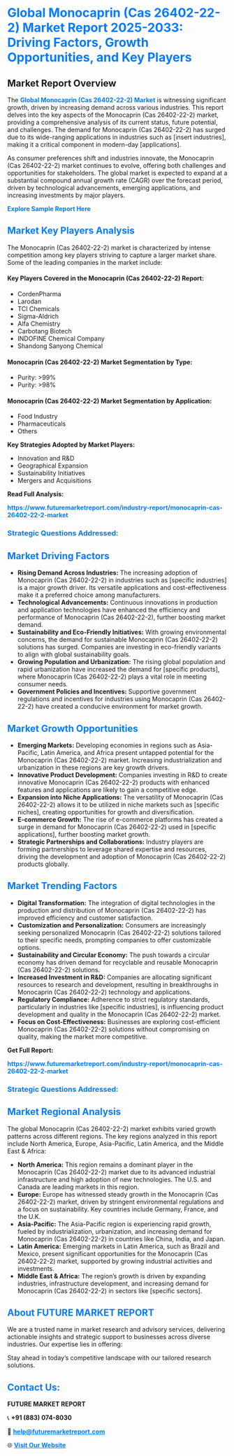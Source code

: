 <h1 style="color: #007BFF;">Global Monocaprin (Cas 26402-22-2) Market Report 2025-2033: Driving Factors, Growth Opportunities, and Key Players</h1>

<section id="overview">
<h2>Market Report Overview</h2>
<p>The <a href="https://www.futuremarketreport.com/industry-report/monocaprin-cas-26402-22-2-market" style="color: #007BFF; text-decoration: none;"><strong>Global Monocaprin (Cas 26402-22-2) Market</strong></a> is witnessing significant growth, driven by increasing demand across various industries. This report delves into the key aspects of the Monocaprin (Cas 26402-22-2) market, providing a comprehensive analysis of its current status, future potential, and challenges. The demand for Monocaprin (Cas 26402-22-2) has surged due to its wide-ranging applications in industries such as [insert industries], making it a critical component in modern-day [applications].</p>
<p>As consumer preferences shift and industries innovate, the Monocaprin (Cas 26402-22-2) market continues to evolve, offering both challenges and opportunities for stakeholders. The global market is expected to expand at a substantial compound annual growth rate (CAGR) over the forecast period, driven by technological advancements, emerging applications, and increasing investments by major players.</p>
</section>

<section id="overview">
<p><a href="https://www.futuremarketreport.com/request-sample/reportId=50213" style="color: #007BFF; text-decoration: none;"><strong>Explore Sample Report Here</strong></a></p>
</section>

<section id="key-players">
<h2 style="color: #007BFF;">Market Key Players Analysis</h2>
<p>The Monocaprin (Cas 26402-22-2) market is characterized by intense competition among key players striving to capture a larger market share. Some of the leading companies in the market include:</p>
<h4>Key Players Covered in the Monocaprin (Cas 26402-22-2) Report:</h4>
<ul><li>CordenPharma</li><li>Larodan</li><li>TCI Chemicals</li><li>Sigma-Aldrich</li><li>Alfa Chemistry</li><li>Carbotang Biotech</li><li>INDOFINE Chemical Company</li><li>Shandong Sanyong Chemical</li></ul>
<h4>Monocaprin (Cas 26402-22-2) Market Segmentation by Type:</h4>
<ul><li>Purity: &gt;99%</li><li>Purity: &gt;98%</li></ul>

<h4>Monocaprin (Cas 26402-22-2) Market Segmentation by Application:</h4>
<ul><li>Food Industry</li><li>Pharmaceuticals</li><li>Others</li></ul>
<p><strong>Key Strategies Adopted by Market Players:</strong></p>
<ul>
<li>Innovation and R&D</li>
<li>Geographical Expansion</li>
<li>Sustainability Initiatives</li>
<li>Mergers and Acquisitions</li>
</ul>
</section>

<section>
<p><strong>Read Full Analysis: </strong></p><a href="https://www.futuremarketreport.com/industry-report/monocaprin-cas-26402-22-2-market" style="color: #007BFF; text-decoration: none;"><strong>https://www.futuremarketreport.com/industry-report/monocaprin-cas-26402-22-2-market</strong></a>
<h3 style="color: #007BFF;">Strategic Questions Addressed:</h3>
</section>

<section id="driving-factors">
<h2 style="color: #007BFF;">Market Driving Factors</h2>
<ul>
<li><strong>Rising Demand Across Industries:</strong> The increasing adoption of Monocaprin (Cas 26402-22-2) in industries such as [specific industries] is a major growth driver. Its versatile applications and cost-effectiveness make it a preferred choice among manufacturers.</li>
<li><strong>Technological Advancements:</strong> Continuous innovations in production and application technologies have enhanced the efficiency and performance of Monocaprin (Cas 26402-22-2), further boosting market demand.</li>
<li><strong>Sustainability and Eco-Friendly Initiatives:</strong> With growing environmental concerns, the demand for sustainable Monocaprin (Cas 26402-22-2) solutions has surged. Companies are investing in eco-friendly variants to align with global sustainability goals.</li>
<li><strong>Growing Population and Urbanization:</strong> The rising global population and rapid urbanization have increased the demand for [specific products], where Monocaprin (Cas 26402-22-2) plays a vital role in meeting consumer needs.</li>
<li><strong>Government Policies and Incentives:</strong> Supportive government regulations and incentives for industries using Monocaprin (Cas 26402-22-2) have created a conducive environment for market growth.</li>
</ul>
</section>

<section id="growth-opportunities">
<h2 style="color: #007BFF;">Market Growth Opportunities</h2>
<ul>
<li><strong>Emerging Markets:</strong> Developing economies in regions such as Asia-Pacific, Latin America, and Africa present untapped potential for the Monocaprin (Cas 26402-22-2) market. Increasing industrialization and urbanization in these regions are key growth drivers.</li>
<li><strong>Innovative Product Development:</strong> Companies investing in R&D to create innovative Monocaprin (Cas 26402-22-2) products with enhanced features and applications are likely to gain a competitive edge.</li>
<li><strong>Expansion into Niche Applications:</strong> The versatility of Monocaprin (Cas 26402-22-2) allows it to be utilized in niche markets such as [specific niches], creating opportunities for growth and diversification.</li>
<li><strong>E-commerce Growth:</strong> The rise of e-commerce platforms has created a surge in demand for Monocaprin (Cas 26402-22-2) used in [specific applications], further boosting market growth.</li>
<li><strong>Strategic Partnerships and Collaborations:</strong> Industry players are forming partnerships to leverage shared expertise and resources, driving the development and adoption of Monocaprin (Cas 26402-22-2) products globally.</li>
</ul>
</section>

<section id="trending-factors">
<h2 style="color: #007BFF;">Market Trending Factors</h2>
<ul>
<li><strong>Digital Transformation:</strong> The integration of digital technologies in the production and distribution of Monocaprin (Cas 26402-22-2) has improved efficiency and customer satisfaction.</li>
<li><strong>Customization and Personalization:</strong> Consumers are increasingly seeking personalized Monocaprin (Cas 26402-22-2) solutions tailored to their specific needs, prompting companies to offer customizable options.</li>
<li><strong>Sustainability and Circular Economy:</strong> The push towards a circular economy has driven demand for recyclable and reusable Monocaprin (Cas 26402-22-2) solutions.</li>
<li><strong>Increased Investment in R&D:</strong> Companies are allocating significant resources to research and development, resulting in breakthroughs in Monocaprin (Cas 26402-22-2) technology and applications.</li>
<li><strong>Regulatory Compliance:</strong> Adherence to strict regulatory standards, particularly in industries like [specific industries], is influencing product development and quality in the Monocaprin (Cas 26402-22-2) market.</li>
<li><strong>Focus on Cost-Effectiveness:</strong> Businesses are exploring cost-efficient Monocaprin (Cas 26402-22-2) solutions without compromising on quality, making the market more competitive.</li>
</ul>
</section>

<section>
<p><strong>Get Full Report: </strong></p><a href="https://www.futuremarketreport.com/industry-report/monocaprin-cas-26402-22-2-market" style="color: #007BFF; text-decoration: none;"><strong>https://www.futuremarketreport.com/industry-report/monocaprin-cas-26402-22-2-market</strong></a>
<h3 style="color: #007BFF;">Strategic Questions Addressed:</h3>
</section>


<section id="regional-analysis">
<h2 style="color: #007BFF;">Market Regional Analysis</h2>
<p>The global Monocaprin (Cas 26402-22-2) market exhibits varied growth patterns across different regions. The key regions analyzed in this report include North America, Europe, Asia-Pacific, Latin America, and the Middle East & Africa:</p>
<ul>
<li><strong>North America:</strong> This region remains a dominant player in the Monocaprin (Cas 26402-22-2) market due to its advanced industrial infrastructure and high adoption of new technologies. The U.S. and Canada are leading markets in this region.</li>
<li><strong>Europe:</strong> Europe has witnessed steady growth in the Monocaprin (Cas 26402-22-2) market, driven by stringent environmental regulations and a focus on sustainability. Key countries include Germany, France, and the U.K.</li>
<li><strong>Asia-Pacific:</strong> The Asia-Pacific region is experiencing rapid growth, fueled by industrialization, urbanization, and increasing demand for Monocaprin (Cas 26402-22-2) in countries like China, India, and Japan.</li>
<li><strong>Latin America:</strong> Emerging markets in Latin America, such as Brazil and Mexico, present significant opportunities for the Monocaprin (Cas 26402-22-2) market, supported by growing industrial activities and investments.</li>
<li><strong>Middle East & Africa:</strong> The region’s growth is driven by expanding industries, infrastructure development, and increasing demand for Monocaprin (Cas 26402-22-2) in sectors like [specific sectors].</li>
</ul>
</section>

<footer>
<h2 style="color: #007BFF;">About FUTURE MARKET REPORT</h2>
<p>We are a trusted name in market research and advisory services, delivering actionable insights and strategic support to businesses across diverse industries. Our expertise lies in offering:</p>

<p>Stay ahead in today’s competitive landscape with our tailored research solutions.</p>

<h2 style="color: #007BFF;">Contact Us:</h2>
<p><strong>FUTURE MARKET REPORT</strong></p>
<p>📞 <strong>+91 (883) 074-8030</strong></p>
<p>📧 <strong><a href="mailto:help@futuremarketreport.com" style="color: #007BFF;">help@futuremarketreport.com</a></strong></p>
<p>🌐 <strong><a href="https://www.futuremarketreport.com/" style="color: #007BFF;">Visit Our Website</a></strong></p>
</footer>